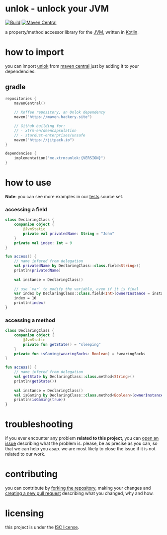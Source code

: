 # unlok - unlock your JVM
[![Build][badge-github-ci]][project-gradle-ci]
[![Maven Central][badge-mvnc]][project-mvnc]

a property/method accessor library for the [JVM][jvm], written in [Kotlin][kotlin].

# how to import

you can import [unlok][project-url] from [maven central][mvnc] just by adding it to your dependencies:

## gradle

```kotlin
repositories {
    mavenCentral()
    
    // Koffee repository, an Unlok dependency
    maven("https://maven.hackery.site")

    // Github building for:
    // - xtrm-en/deencapsulation
    // - stardust-enterprises/unsafe
    maven("https://jitpack.io")
}

dependencies {
    implementation("me.xtrm:unlok:{VERSION}")
}
```

# how to use

**Note**: you can see more examples in our [tests][tests] source set.

### accessing a field
```kotlin
class DeclaringClass {
    companion object {
        @JvmStatic
        private val privatedName: String = "John"
    }
    private val index: Int = 9
}

fun access() {
    // name infered from delegation
    val privatedName by DeclaringClass::class.field<String>()
    println(privatedName)
    
    val instance = DeclaringClass()
    
    // use `var` to modify the variable, even if it is final
    var index by DeclaringClass::class.field<Int>(ownerInstance = instance)
    index = 10
    println(index)
}
```

### accessing a method
```kotlin
class DeclaringClass {
    companion object {
        @JvmStatic
        private fun getState() = "sleeping"
    }
    private fun isGaming(wearingSocks: Boolean) = !wearingSocks
}

fun access() {
    // name infered from delegation
    val getState by DeclaringClass::class.method<String>()
    println(getState())
    
    val instance = DeclaringClass()
    val isGaming by DeclaringClass::class.method<Boolean>(ownerInstance = instance)
    println(isGaming(true))
}
```

# troubleshooting

if you ever encounter any problem **related to this project**, you can [open an issue][new-issue] describing what the
problem is. please, be as precise as you can, so that we can help you asap. we are most likely to close the issue if it
is not related to our work.

# contributing

you can contribute by [forking the repository][fork], making your changes and [creating a new pull request][new-pr]
describing what you changed, why and how.

# licensing

this project is under the [ISC license][project-license].


<!-- Links -->

[jvm]: https://adoptium.net "adoptium website"

[kotlin]: https://kotlinlang.org "kotlin website"

[rust]: https://rust-lang.org "rust website"

[mvnc]: https://repo1.maven.org/maven2/ "maven central website"

<!-- Project Links -->

[project-url]: https://github.com/xtrm-en/unlok "project github repository"

[fork]: https://github.com/xtrm-en/unlok/fork "fork this repository"

[new-pr]: https://github.com/xtrm-en/unlok/pulls/new "create a new pull request"

[new-issue]: https://github.com/xtrm-en/unlok/issues/new "create a new issue"

[tests]: https://github.com/xtrm-en/unlok/tree/trunk/src/test/kotlin "test source set"

[project-mvnc]: https://maven-badges.herokuapp.com/maven-central/fr.stardustenterprises/unlok "maven central repository"

[project-gradle-ci]: https://github.com/xtrm-en/unlok/actions/workflows/gradle-ci.yml "gradle ci workflow"

[project-license]: https://github.com/xtrm-en/unlok/blob/trunk/LICENSE "LICENSE source file"

<!-- Badges -->

[badge-mvnc]: https://maven-badges.herokuapp.com/maven-central/me.xtrm/unlok/badge.svg "maven central badge"

[badge-github-ci]: https://github.com/xtrm-en/unlok/actions/workflows/build.yml/badge.svg?branch=trunk "github actions badge"

